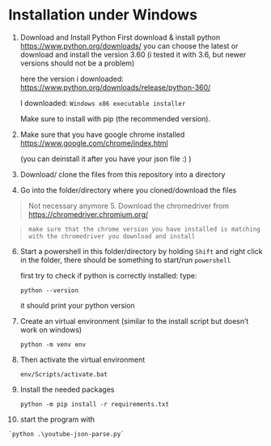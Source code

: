 # Installation under Windows

1.  Download and Install Python
    First download & install python <https://www.python.org/downloads/> you can choose the latest or download and install the version 3.60 (i tested it with 3.6, but newer versions should not be a problem)

    here the version i downloaded: <https://www.python.org/downloads/release/python-360/>

    I downloaded: `Windows x86 executable installer`

    Make sure to install with pip (the recommended version).

2.  Make sure that you have google chrome installed
    <https://www.google.com/chrome/index.html>

    (you can deinstall it after you have your json file :) )

3.  Download/ clone the files from this repository into a directory

4.  Go into the folder/directory  where you cloned/download the files


> Not necessary anymore
> 5.  Download the chromedriver from
>     https://chromedriver.chromium.org/

>     make sure that the chrome version you have installed is matching with the chromedriver you download and install

6.  Start a powershell in this folder/directory by holding `Shift` and right click in the folder, there should be something to start/run `powershell`

    first try to check if python is correctly installed:
    type:

    `python --version`

    it should print your python version

7.  Create an virtual environment (similar to the install script but doesn&rsquo;t work on windows)

    `python -m venv env`

8.  Then activate the virtual environment

    `env/Scripts/activate.bat`

9.  Install the needed packages

    `python -m pip install -r requirements.txt`

10.  start the program with

    `python .\youtube-json-parse.py`

